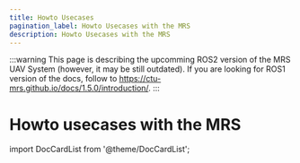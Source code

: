 ```yaml
---
title: Howto Usecases
pagination_label: Howto Usecases with the MRS
description: Howto Usecases with the MRS
---
```


:::warning
This page is describing the upcomming ROS2 version of the MRS UAV System (however, it may be still outdated). If you are looking for ROS1 version of the docs, follow to https://ctu-mrs.github.io/docs/1.5.0/introduction/.
:::

# Howto usecases with the MRS

import DocCardList from '@theme/DocCardList';

<DocCardList />
